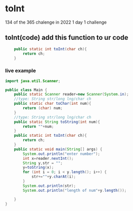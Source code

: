 # toInt
134 of the 365 chalenge in 2022 1 day 1 challenge
## toInt(code) add this function to ur code
```java
    public static int toInt(char ch){
        return ch;
    }
```    
### live example
```java
import java.util.Scanner;

public class Main {
    public static Scanner reader=new Scanner(System.in);
    //type: String str/long lng/char ch
    public static char toChar(int num){
        return (char) num;
    }
    //type: String str/long lng/char ch
    public static String toString(int num){
        return ""+num;
    }
    public static int toInt(char ch){
        return ch;
    }
    public static void main(String[] args) {
        System.out.println("enter number");
        int x=reader.nextInt();
        String y,str = "";
        y=toString(x);
        for (int i = 0; i < y.length(); i++) {
            str+=""+y.charAt(i);
        }
        System.out.println(str);
        System.out.println("length of num"+y.length());

    }
}
```    
